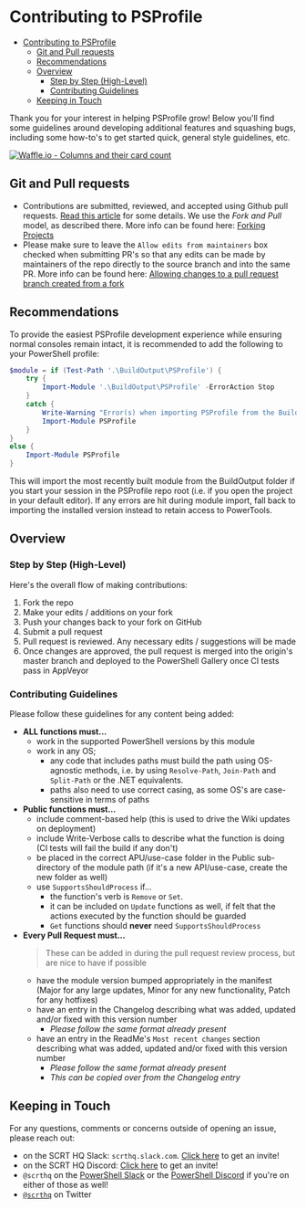 # Contributing to PSProfile

<!-- TOC -->

* [Contributing to PSProfile](#contributing-to-psprofile)
  * [Git and Pull requests](#git-and-pull-requests)
  * [Recommendations](#recommendations)
  * [Overview](#overview)
    * [Step by Step (High-Level)](#step-by-step-high-level)
    * [Contributing Guidelines](#contributing-guidelines)
  * [Keeping in Touch](#keeping-in-touch)

<!-- /TOC -->

Thank you for your interest in helping PSProfile grow! Below you'll find some guidelines around developing additional features and squashing bugs, including some how-to's to get started quick, general style guidelines, etc.

[![Waffle.io - Columns and their card count](https://badge.waffle.io/scrthq/PSProfile.svg?columns=all)](https://waffle.io/scrthq/PSProfile)

## Git and Pull requests

* Contributions are submitted, reviewed, and accepted using Github pull requests. [Read this article](https://help.github.com/articles/using-pull-requests) for some details. We use the _Fork and Pull_ model, as described there. More info can be found here: [Forking Projects](https://guides.github.com/activities/forking/)
* Please make sure to leave the `Allow edits from maintainers` box checked when submitting PR's so that any edits can be made by maintainers of the repo directly to the source branch and into the same PR. More info can be found here: [Allowing changes to a pull request branch created from a fork](https://help.github.com/articles/allowing-changes-to-a-pull-request-branch-created-from-a-fork/#enabling-repository-maintainer-permissions-on-existing-pull-requests)

## Recommendations

To provide the easiest PSProfile development experience while ensuring normal consoles remain intact, it is recommended to add the following to your PowerShell profile:

```powershell
$module = if (Test-Path '.\BuildOutput\PSProfile') {
    try {
        Import-Module '.\BuildOutput\PSProfile' -ErrorAction Stop
    }
    catch {
        Write-Warning "Error(s) when importing PSProfile from the BuildOutput folder:`n$($Error[0])`nFalling back to installed version"
        Import-Module PSProfile
    }
}
else {
    Import-Module PSProfile
}
```

This will import the most recently built module from the BuildOutput folder if you start your session in the PSProfile repo root (i.e. if you open the project in your default editor). If any errors are hit during module import, fall back to importing the installed version instead to retain access to PowerTools.

## Overview

### Step by Step (High-Level)

Here's the overall flow of making contributions:
1. Fork the repo
2. Make your edits / additions on your fork
3. Push your changes back to your fork on GitHub
4. Submit a pull request
5. Pull request is reviewed. Any necessary edits / suggestions will be made
6. Once changes are approved, the pull request is merged into the origin's master branch and deployed to the PowerShell Gallery once CI tests pass in AppVeyor

### Contributing Guidelines

Please follow these guidelines for any content being added:

* **ALL functions must...**
    * work in the supported PowerShell versions by this module
    * work in any OS;
        * any code that includes paths must build the path using OS-agnostic methods, i.e. by using `Resolve-Path`, `Join-Path` and `Split-Path` or the .NET equivalents.
        * paths also need to use correct casing, as some OS's are case-sensitive in terms of paths
* **Public functions must...**
    * include comment-based help (this is used to drive the Wiki updates on deployment)
    * include Write-Verbose calls to describe what the function is doing (CI tests will fail the build if any don't)
    * be placed in the correct APU/use-case folder in the Public sub-directory of the module path (if it's a new API/use-case, create the new folder as well)
    * use `SupportsShouldProcess` if...
        * the function's verb is `Remove` or `Set`.
        * it can be included on `Update` functions as well, if felt that the actions executed by the function should be guarded
        * `Get` functions should **never** need `SupportsShouldProcess`
* **Every Pull Request must...**
    > These can be added in during the pull request review process, but are nice to have if possible
    * have the module version bumped appropriately in the manifest (Major for any large updates, Minor for any new functionality, Patch for any hotfixes)
    * have an entry in the Changelog describing what was added, updated and/or fixed with this version number
        * *Please follow the same format already present*
    * have an entry in the ReadMe's `Most recent changes` section describing what was added, updated and/or fixed with this version number
        * *Please follow the same format already present*
        * *This can be copied over from the Changelog entry*

## Keeping in Touch

For any questions, comments or concerns outside of opening an issue, please reach out:
* on the SCRT HQ Slack: `scrthq.slack.com`. [Click here](https://join.slack.com/t/scrthq/shared_invite/enQtNzE3Njc0MDQyNzIyLTA2OWQ1OTA2YzAxNGNkZGU2MjAyOGM2MDU1NDUwNzZiMmUzYjEwOTg2YjI5NjhkNzgwMzFlMmQyZmFlYzNiZGU) to get an invite!
* on the SCRT HQ Discord: [Click here](https://discord.gg/G66zVG7) to get an invite!
* `@scrthq` on the [PowerShell Slack](https://aka.ms/PSSlack) or the [PowerShell Discord](https://aka.ms/PSDiscord) if you're on either of those as well!
* [`@scrthq`](https://twitter.com/scrthq) on Twitter
